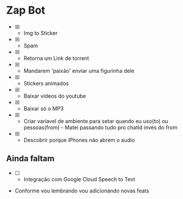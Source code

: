 # Zap Bot

- [x] - Img to Sticker
- [x] - Spam
- [x] - Retorna um Link de torrent
- [x] - Mandarem 'paixão' enviar uma figurinha dele
- [x] - Stickers animados
- [x] - Baixar videos do youtube
- [x] - Baixar só o MP3
- [x] - Criar variavel de ambiente para setar quando eu uso(to) ou pessoas(from) - Matei passando tudo pro chatId invés do from
- [X] - Descobrir porque iPhones não abrem o audio
## Ainda faltam


- [ ] - Integração com Google Cloud Speech to Text

- Conforme vou lembrando vou adicionando novas feats
